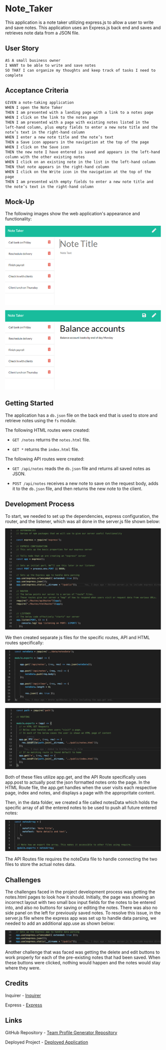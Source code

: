 # Note_Taker

This application is a note taker utilizing express.js to allow a user to write and save notes. This application uses an Express.js back end and saves and retrieves note data from a JSON file.

## User Story

```
AS A small business owner
I WANT to be able to write and save notes
SO THAT I can organize my thoughts and keep track of tasks I need to complete
```

## Acceptance Criteria

```
GIVEN a note-taking application
WHEN I open the Note Taker
THEN I am presented with a landing page with a link to a notes page
WHEN I click on the link to the notes page
THEN I am presented with a page with existing notes listed in the left-hand column, plus empty fields to enter a new note title and the note’s text in the right-hand column
WHEN I enter a new note title and the note’s text
THEN a Save icon appears in the navigation at the top of the page
WHEN I click on the Save icon
THEN the new note I have entered is saved and appears in the left-hand column with the other existing notes
WHEN I click on an existing note in the list in the left-hand column
THEN that note appears in the right-hand column
WHEN I click on the Write icon in the navigation at the top of the page
THEN I am presented with empty fields to enter a new note title and the note’s text in the right-hand column
```

## Mock-Up

The following images show the web application's appearance and functionality:

![Existing notes are listed in the left-hand column with empty fields on the right-hand side for the new note’s title and text.](./Assets/11-express-homework-demo-01.png)

![Note titled “Balance accounts” reads, “Balance account books by end of day Monday,” with other notes listed on the left.](./Assets/11-express-homework-demo-02.png)

## Getting Started

The application has a `db.json` file on the back end that is used to store and retrieve notes using the `fs` module.

The following HTML routes were created:

* `GET /notes` returns the `notes.html` file.

* `GET *` returns the `index.html` file.

The following API routes were created:

* `GET /api/notes` reads the `db.json` file and returns all saved notes as JSON.

* `POST /api/notes` receives a new note to save on the request body, adds it to the `db.json` file, and then returns the new note to the client.

## Development Process

To start, we needed to set up the dependencies, express configuration, the router, and the listener, which was all done in the server.js file shown below:

![setup](./Assets/setup.png)

We then created separate js files for the specific routes, API and HTML routes specifically:

![API Route](./Assets/route1.png)

![HTML Route](./Assets/htmlroute.png)

Both of these files utilize app.get, and the API Route specifically uses app.post to actually post the json formatted notes onto the page. In the HTML Route file, the app.get handles when the user visits each respective page, index and notes, and displays a page with the appropritate content.

Then, in the data folder, we created a file called notesData which holds the specific array of all the entered notes to be used to push all future entered notes:

![Notes Data](./Assets/noteData.png)

The API Routes file requires the noteData file to handle connecting the two files to store the actual notes data.

## Challenges

The challenges faced in the project development process was getting the notes.html pages to look how it should. Initially, the page was showing an incorrect layout with two small box input fields for the notes to be entered into, and also no buttons for saving or editing the notes. There was also no side panel on the left for previously saved notes. To resolve this issue, in the server.js file where the express app was set up to handle data parsing, we needed to add an additional app.use as shown below:

![dirname](./Assets/dirname.png)

Another challenge that was faced was getting the delete and edit buttons to work properly for each of the pre-existing notes that had been saved. When these buttons were clicked, nothing would happen and the notes would stay where they were.

## Credits

Inquirer - [Inquirer](https://www.npmjs.com/package/inquirer)

Express - [Express](https://www.npmjs.com/package/express)

## Links

GitHub Repository - [Team Profile Generator Repository](https://github.com/ktrudickm/Note_Taker "Note Taker Repository")

Deployed Project - [Deployed Application](https://ktrudickm.github.io/Note_Taker/ "Deployed Application")
